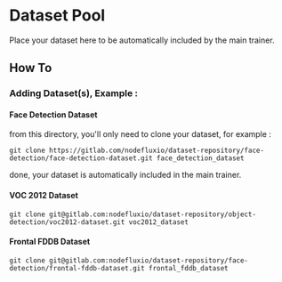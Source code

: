 # Dataset Pool
Place your dataset here to be automatically included by the main trainer.

## How To
### Adding Dataset(s), Example :
#### Face Detection Dataset
from this directory, you'll only need to clone your dataset, for example :
```
git clone https://gitlab.com/nodefluxio/dataset-repository/face-detection/face-detection-dataset.git face_detection_dataset
```
done, your dataset is automatically included in the main trainer.
#### VOC 2012 Dataset
```
git clone git@gitlab.com:nodefluxio/dataset-repository/object-detection/voc2012-dataset.git voc2012_dataset
```
#### Frontal FDDB Dataset
```
git clone git@gitlab.com:nodefluxio/dataset-repository/face-detection/frontal-fddb-dataset.git frontal_fddb_dataset
```